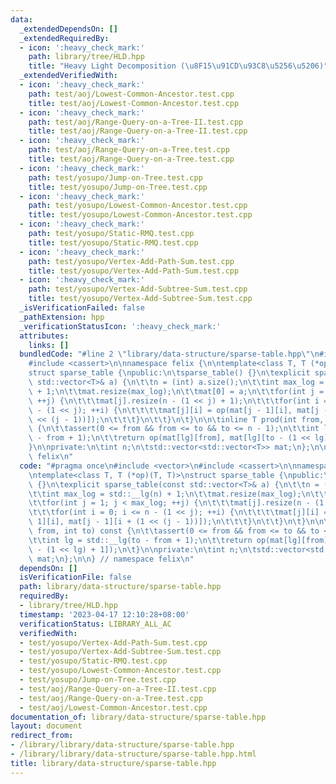 ```yaml
---
data:
  _extendedDependsOn: []
  _extendedRequiredBy:
  - icon: ':heavy_check_mark:'
    path: library/tree/HLD.hpp
    title: "Heavy Light Decomposition (\u8F15\u91CD\u93C8\u5256\u5206)"
  _extendedVerifiedWith:
  - icon: ':heavy_check_mark:'
    path: test/aoj/Lowest-Common-Ancestor.test.cpp
    title: test/aoj/Lowest-Common-Ancestor.test.cpp
  - icon: ':heavy_check_mark:'
    path: test/aoj/Range-Query-on-a-Tree-II.test.cpp
    title: test/aoj/Range-Query-on-a-Tree-II.test.cpp
  - icon: ':heavy_check_mark:'
    path: test/aoj/Range-Query-on-a-Tree.test.cpp
    title: test/aoj/Range-Query-on-a-Tree.test.cpp
  - icon: ':heavy_check_mark:'
    path: test/yosupo/Jump-on-Tree.test.cpp
    title: test/yosupo/Jump-on-Tree.test.cpp
  - icon: ':heavy_check_mark:'
    path: test/yosupo/Lowest-Common-Ancestor.test.cpp
    title: test/yosupo/Lowest-Common-Ancestor.test.cpp
  - icon: ':heavy_check_mark:'
    path: test/yosupo/Static-RMQ.test.cpp
    title: test/yosupo/Static-RMQ.test.cpp
  - icon: ':heavy_check_mark:'
    path: test/yosupo/Vertex-Add-Path-Sum.test.cpp
    title: test/yosupo/Vertex-Add-Path-Sum.test.cpp
  - icon: ':heavy_check_mark:'
    path: test/yosupo/Vertex-Add-Subtree-Sum.test.cpp
    title: test/yosupo/Vertex-Add-Subtree-Sum.test.cpp
  _isVerificationFailed: false
  _pathExtension: hpp
  _verificationStatusIcon: ':heavy_check_mark:'
  attributes:
    links: []
  bundledCode: "#line 2 \"library/data-structure/sparse-table.hpp\"\n#include <vector>\n\
    #include <cassert>\n\nnamespace felix {\n\ntemplate<class T, T (*op)(T, T)>\n\
    struct sparse_table {\npublic:\n\tsparse_table() {}\n\texplicit sparse_table(const\
    \ std::vector<T>& a) {\n\t\tn = (int) a.size();\n\t\tint max_log = std::__lg(n)\
    \ + 1;\n\t\tmat.resize(max_log);\n\t\tmat[0] = a;\n\t\tfor(int j = 1; j < max_log;\
    \ ++j) {\n\t\t\tmat[j].resize(n - (1 << j) + 1);\n\t\t\tfor(int i = 0; i <= n\
    \ - (1 << j); ++i) {\n\t\t\t\tmat[j][i] = op(mat[j - 1][i], mat[j - 1][i + (1\
    \ << (j - 1))]);\n\t\t\t}\n\t\t}\n\t}\n\n\tinline T prod(int from, int to) const\
    \ {\n\t\tassert(0 <= from && from <= to && to <= n - 1);\n\t\tint lg = std::__lg(to\
    \ - from + 1);\n\t\treturn op(mat[lg][from], mat[lg][to - (1 << lg) + 1]);\n\t\
    }\n\nprivate:\n\tint n;\n\tstd::vector<std::vector<T>> mat;\n};\n\n} // namespace\
    \ felix\n"
  code: "#pragma once\n#include <vector>\n#include <cassert>\n\nnamespace felix {\n\
    \ntemplate<class T, T (*op)(T, T)>\nstruct sparse_table {\npublic:\n\tsparse_table()\
    \ {}\n\texplicit sparse_table(const std::vector<T>& a) {\n\t\tn = (int) a.size();\n\
    \t\tint max_log = std::__lg(n) + 1;\n\t\tmat.resize(max_log);\n\t\tmat[0] = a;\n\
    \t\tfor(int j = 1; j < max_log; ++j) {\n\t\t\tmat[j].resize(n - (1 << j) + 1);\n\
    \t\t\tfor(int i = 0; i <= n - (1 << j); ++i) {\n\t\t\t\tmat[j][i] = op(mat[j -\
    \ 1][i], mat[j - 1][i + (1 << (j - 1))]);\n\t\t\t}\n\t\t}\n\t}\n\n\tinline T prod(int\
    \ from, int to) const {\n\t\tassert(0 <= from && from <= to && to <= n - 1);\n\
    \t\tint lg = std::__lg(to - from + 1);\n\t\treturn op(mat[lg][from], mat[lg][to\
    \ - (1 << lg) + 1]);\n\t}\n\nprivate:\n\tint n;\n\tstd::vector<std::vector<T>>\
    \ mat;\n};\n\n} // namespace felix\n"
  dependsOn: []
  isVerificationFile: false
  path: library/data-structure/sparse-table.hpp
  requiredBy:
  - library/tree/HLD.hpp
  timestamp: '2023-04-17 12:10:28+08:00'
  verificationStatus: LIBRARY_ALL_AC
  verifiedWith:
  - test/yosupo/Vertex-Add-Path-Sum.test.cpp
  - test/yosupo/Vertex-Add-Subtree-Sum.test.cpp
  - test/yosupo/Static-RMQ.test.cpp
  - test/yosupo/Lowest-Common-Ancestor.test.cpp
  - test/yosupo/Jump-on-Tree.test.cpp
  - test/aoj/Range-Query-on-a-Tree-II.test.cpp
  - test/aoj/Range-Query-on-a-Tree.test.cpp
  - test/aoj/Lowest-Common-Ancestor.test.cpp
documentation_of: library/data-structure/sparse-table.hpp
layout: document
redirect_from:
- /library/library/data-structure/sparse-table.hpp
- /library/library/data-structure/sparse-table.hpp.html
title: library/data-structure/sparse-table.hpp
---
```

